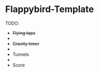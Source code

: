 # Flappybird-Template

TODO:

  * ~~Flying taps~~
  * 
  * ~~Gravity timer~~
  * 
  * Tunnels 
  * 
  * Score



